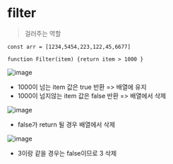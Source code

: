 # filter
> 걸러주는 역할

```
const arr = [1234,5454,223,122,45,6677]

function Filter(item) {return item > 1000 }
```
![image](https://user-images.githubusercontent.com/90364684/211209898-8259ea3f-1a6f-4c50-b1cb-f4f5dd291de0.png)

- 1000이 넘는 item 값은 true 반환 => 배열에 유지
- 1000이 넘지않는 item 값은 false 반환 => 배열에서 삭제

![image](https://user-images.githubusercontent.com/90364684/211210006-4e3d7bd0-c7e6-452d-a33c-1c0a3ce4b9eb.png)

- false가 return 될 경우 배열에서 삭제

![image](https://user-images.githubusercontent.com/90364684/211210028-b4009b46-89e9-429d-aadf-a7e3c7ad35d2.png)

- 3이랑 같을 경우는 false이므로 3 삭제
